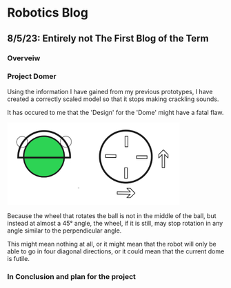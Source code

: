# Robotics Blog 

## 8/5/23: Entirely not The First Blog of the Term

### Overveiw



### Project Domer

Using the information I have gained from my previous prototypes, I have created a correctly scaled model so that it stops making crackling sounds.


It has occured to me that the 'Design' for the 'Dome' might have a fatal flaw.  

<img src="../Images/Omniwheel problem diagram.png" width=400px alt="Images/Axel.png">

Because the wheel that rotates the ball is not in the middle of the ball, but instead at almost a 45° angle, the wheel, if it is still, may stop rotation in any angle similar to the perpendicular angle. 

This might mean nothing at all, or it might mean that the robot will only be able to go in four diagonal directions, or it could mean that the current dome is futile. 



### In Conclusion and plan for the project

